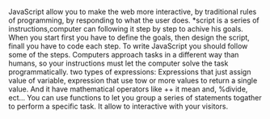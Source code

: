 JavaScript allow you to make the web more interactive, by traditional rules of programming, by responding to what the user does. 
*script is a series of instructions,computer can following it step by step to achive his goals.
When you start first you have to define the goals, then design the script, finall you have to code each step.
To write JavaScript you should follow some of the steps.
Computers approach tasks in a different way than humans, so your instructions must let the computer solve the task programmatically. 
two types of expressions:
Expressions that just assign value of variable, expression that use tow or more values to return a single value. 
And it have mathematical operators like ++ it mean and, %divide, ect... 
You can use functions to let you group a series of statements togather to perform a specific task. 
It allow to interactive with your visitors.
